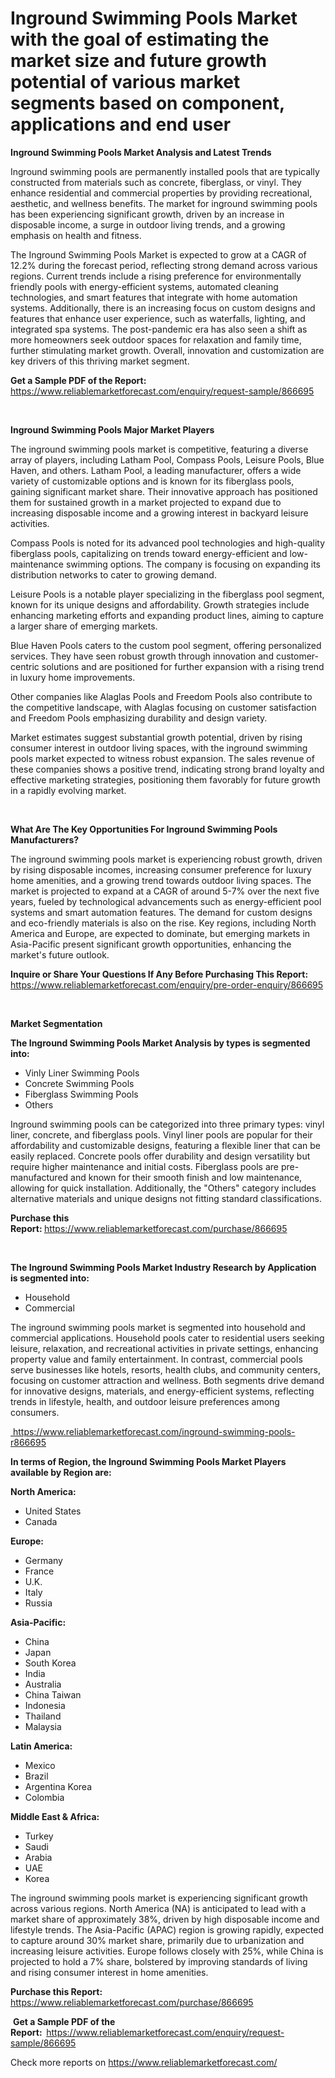 <p><h1>Inground Swimming Pools Market with the goal of estimating the market size and future growth potential of various market segments based on component, applications and end user</h1></p><p><strong>Inground Swimming Pools Market Analysis and Latest Trends</strong></p>
<p><p>Inground swimming pools are permanently installed pools that are typically constructed from materials such as concrete, fiberglass, or vinyl. They enhance residential and commercial properties by providing recreational, aesthetic, and wellness benefits. The market for inground swimming pools has been experiencing significant growth, driven by an increase in disposable income, a surge in outdoor living trends, and a growing emphasis on health and fitness.</p><p>The Inground Swimming Pools Market is expected to grow at a CAGR of 12.2% during the forecast period, reflecting strong demand across various regions. Current trends include a rising preference for environmentally friendly pools with energy-efficient systems, automated cleaning technologies, and smart features that integrate with home automation systems. Additionally, there is an increasing focus on custom designs and features that enhance user experience, such as waterfalls, lighting, and integrated spa systems. The post-pandemic era has also seen a shift as more homeowners seek outdoor spaces for relaxation and family time, further stimulating market growth. Overall, innovation and customization are key drivers of this thriving market segment.</p></p>
<p><strong>Get a Sample PDF of the Report:&nbsp;</strong> <a href="https://www.reliablemarketforecast.com/enquiry/request-sample/866695?utm_campaign=2195&utm_medium=2&utm_source=Github&utm_content=ia&utm_term=07022025&utm_id=inground-swimming-pools">https://www.reliablemarketforecast.com/enquiry/request-sample/866695</a></p>
<p>&nbsp;</p>
<p><strong>Inground Swimming Pools Major Market Players</strong></p>
<p><p>The inground swimming pools market is competitive, featuring a diverse array of players, including Latham Pool, Compass Pools, Leisure Pools, Blue Haven, and others. Latham Pool, a leading manufacturer, offers a wide variety of customizable options and is known for its fiberglass pools, gaining significant market share. Their innovative approach has positioned them for sustained growth in a market projected to expand due to increasing disposable income and a growing interest in backyard leisure activities.</p><p>Compass Pools is noted for its advanced pool technologies and high-quality fiberglass pools, capitalizing on trends toward energy-efficient and low-maintenance swimming options. The company is focusing on expanding its distribution networks to cater to growing demand.</p><p>Leisure Pools is a notable player specializing in the fiberglass pool segment, known for its unique designs and affordability. Growth strategies include enhancing marketing efforts and expanding product lines, aiming to capture a larger share of emerging markets.</p><p>Blue Haven Pools caters to the custom pool segment, offering personalized services. They have seen robust growth through innovation and customer-centric solutions and are positioned for further expansion with a rising trend in luxury home improvements.</p><p>Other companies like Alaglas Pools and Freedom Pools also contribute to the competitive landscape, with Alaglas focusing on customer satisfaction and Freedom Pools emphasizing durability and design variety.</p><p>Market estimates suggest substantial growth potential, driven by rising consumer interest in outdoor living spaces, with the inground swimming pools market expected to witness robust expansion. The sales revenue of these companies shows a positive trend, indicating strong brand loyalty and effective marketing strategies, positioning them favorably for future growth in a rapidly evolving market.</p></p>
<p>&nbsp;</p>
<p><strong>What Are The Key Opportunities For Inground Swimming Pools Manufacturers?</strong></p>
<p><p>The inground swimming pools market is experiencing robust growth, driven by rising disposable incomes, increasing consumer preference for luxury home amenities, and a growing trend towards outdoor living spaces. The market is projected to expand at a CAGR of around 5-7% over the next five years, fueled by technological advancements such as energy-efficient pool systems and smart automation features. The demand for custom designs and eco-friendly materials is also on the rise. Key regions, including North America and Europe, are expected to dominate, but emerging markets in Asia-Pacific present significant growth opportunities, enhancing the market's future outlook.</p></p>
<p><strong>Inquire or Share Your Questions If Any Before Purchasing This Report:</strong> <a href="https://www.reliablemarketforecast.com/enquiry/pre-order-enquiry/866695?utm_campaign=2195&utm_medium=2&utm_source=Github&utm_content=ia&utm_term=07022025&utm_id=inground-swimming-pools">https://www.reliablemarketforecast.com/enquiry/pre-order-enquiry/866695</a></p>
<p>&nbsp;</p>
<p><strong>Market Segmentation</strong></p>
<p><strong>The Inground Swimming Pools Market Analysis by types is segmented into:</strong></p>
<p><ul><li>Vinly Liner Swimming Pools</li><li>Concrete Swimming Pools</li><li>Fiberglass Swimming Pools</li><li>Others</li></ul></p>
<p><p>Inground swimming pools can be categorized into three primary types: vinyl liner, concrete, and fiberglass pools. Vinyl liner pools are popular for their affordability and customizable designs, featuring a flexible liner that can be easily replaced. Concrete pools offer durability and design versatility but require higher maintenance and initial costs. Fiberglass pools are pre-manufactured and known for their smooth finish and low maintenance, allowing for quick installation. Additionally, the "Others" category includes alternative materials and unique designs not fitting standard classifications.</p></p>
<p><strong>Purchase this Report:&nbsp;</strong><a href="https://www.reliablemarketforecast.com/purchase/866695?utm_campaign=2195&utm_medium=2&utm_source=Github&utm_content=ia&utm_term=07022025&utm_id=inground-swimming-pools">https://www.reliablemarketforecast.com/purchase/866695</a></p>
<p>&nbsp;</p>
<p><strong>The Inground Swimming Pools Market Industry Research by Application is segmented into:</strong></p>
<p><ul><li>Household</li><li>Commercial</li></ul></p>
<p><p>The inground swimming pools market is segmented into household and commercial applications. Household pools cater to residential users seeking leisure, relaxation, and recreational activities in private settings, enhancing property value and family entertainment. In contrast, commercial pools serve businesses like hotels, resorts, health clubs, and community centers, focusing on customer attraction and wellness. Both segments drive demand for innovative designs, materials, and energy-efficient systems, reflecting trends in lifestyle, health, and outdoor leisure preferences among consumers.</p></p>
<p><a href="https://www.reliablemarketforecast.com/inground-swimming-pools-r866695?utm_campaign=2195&utm_medium=2&utm_source=Github&utm_content=ia&utm_term=07022025&utm_id=inground-swimming-pools">&nbsp;https://www.reliablemarketforecast.com/inground-swimming-pools-r866695</a></p>
<p><strong>In terms of Region, the Inground Swimming Pools Market Players available by Region are:</strong></p>
<p>
    <p> <strong> North America: </strong>
        <ul>
            <li>United States</li>
            <li>Canada</li>
        </ul>
        </p> 
    <p> <strong> Europe: </strong>
        <ul>
            <li>Germany</li>
            <li>France</li>
            <li>U.K.</li>
            <li>Italy</li>
            <li>Russia</li>
        </ul>
        </p> 
    <p> <strong> Asia-Pacific: </strong>
        <ul>
            <li>China</li>
            <li>Japan</li>
            <li>South Korea</li>
            <li>India</li>
            <li>Australia</li>
            <li>China Taiwan</li>
            <li>Indonesia</li>
            <li>Thailand</li>
            <li>Malaysia</li>
        </ul>
        </p> 
    <p> <strong> Latin America: </strong>
        <ul>
            <li>Mexico</li>
            <li>Brazil</li>
            <li>Argentina Korea</li>
            <li>Colombia</li>
        </ul>
        </p> 
    <p> <strong> Middle East & Africa: </strong>
        <ul>
            <li>Turkey</li>
            <li>Saudi</li>
            <li>Arabia</li>
            <li>UAE</li>
            <li>Korea</li>
        </ul>
    </p>
    </p>
<p><p>The inground swimming pools market is experiencing significant growth across various regions. North America (NA) is anticipated to lead with a market share of approximately 38%, driven by high disposable income and lifestyle trends. The Asia-Pacific (APAC) region is growing rapidly, expected to capture around 30% market share, primarily due to urbanization and increasing leisure activities. Europe follows closely with 25%, while China is projected to hold a 7% share, bolstered by improving standards of living and rising consumer interest in home amenities.</p></p>
<p><strong>Purchase this Report: </strong><a href="https://www.reliablemarketforecast.com/purchase/866695?utm_campaign=2195&utm_medium=2&utm_source=Github&utm_content=ia&utm_term=07022025&utm_id=inground-swimming-pools">https://www.reliablemarketforecast.com/purchase/866695</a></p>
<p>&nbsp;<strong>Get a Sample PDF of the Report:&nbsp;&nbsp;</strong><a href="https://www.reliablemarketforecast.com/enquiry/request-sample/866695?utm_campaign=2195&utm_medium=2&utm_source=Github&utm_content=ia&utm_term=07022025&utm_id=inground-swimming-pools">https://www.reliablemarketforecast.com/enquiry/request-sample/866695</a></p>
<p><strong></strong></p>
<p>Check more reports on <a href="https://www.reliablemarketforecast.com/?utm_campaign=2195&utm_medium=2&utm_source=Github&utm_content=ia&utm_term=07022025&utm_id=inground-swimming-pools">https://www.reliablemarketforecast.com/</a></p>